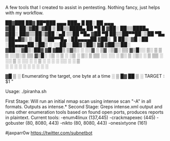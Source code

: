 
A few tools that I created to assist in pentesting. Nothing fancy, just helps with my workflow. 


  ██▓███   ██▓ ██▀███   ▄▄▄       ███▄    █  ██░ ██  ▄▄▄      
 ▓██░  ██▒▓██▒▓██ ▒ ██▒▒████▄     ██ ▀█   █ ▓██░ ██▒▒████▄    
 ▓██░ ██▓▒▒██▒▓██ ░▄█ ▒▒██  ▀█▄  ▓██  ▀█ ██▒▒██▀▀██░▒██  ▀█▄  
 ▒██▄█▓▒ ▒░██░▒██▀▀█▄  ░██▄▄▄▄██ ▓██▒  ▐▌██▒░▓█ ░██ ░██▄▄▄▄██ 
 ▒██▒ ░  ░░██░░██▓ ▒██▒ ▓█   ▓██▒▒██░   ▓██░░▓█▒░██▓ ▓█   ▓██▒
 ▒▓▒░ ░  ░░▓  ░ ▒▓ ░▒▓░ ▒▒   ▓▒█░░ ▒░   ▒ ▒  ▒ ░░▒░▒ ▒▒   ▓▒█░
 ░▒ ░      ▒ ░  ░▒ ░ ▒░  ▒   ▒▒ ░░ ░░   ░ ▒░ ▒ ░▒░ ░  ▒   ▒▒ ░
 ░░        ▒ ░  ░░   ░   ░   ▒      ░   ░ ░  ░  ░░ ░  ░   ▒   
           ░     ░           ░  ░         ░  ░  ░  ░      ░  ░
                                                         
▓█  ▒  ░   Enumerating the target, one byte at a time  ░  ▒ █▓
██  ▒  ░   TARGET : $1 "  

Usage: ./piranha.sh <target IP>

First Stage: Will run an initial nmap scan using intense scan "-A" in all formats. Outputs as intense.*
Second Stage: Greps intense.xml output and runs other enumeration tools based on found open ports, produces reports in plaintext. 
Current tools:
  -enum4linux (137,445)
  -crackmapexec (445)
  -gobuster (80, 8080, 443)
  -nikto (80, 8080, 443)
  -onesixtyone (161)
  
#jaxparr0w
https://twitter.com/subnetbot
  
